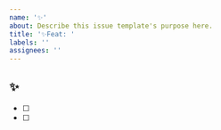 ```yaml
---
name: '✨'
about: Describe this issue template's purpose here.
title: '✨Feat: '
labels: ''
assignees: ''
---
```


## ✨

- [ ]
- [ ]
